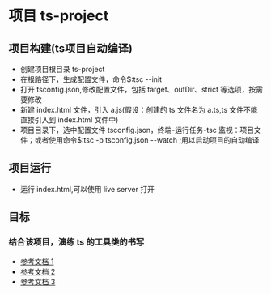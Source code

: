 # 项目 ts-project

## 项目构建(ts项目自动编译)

-   创建项目根目录 ts-project
-   在根路径下，生成配置文件，命令$:tsc --init
-   打开 tsconfig.json,修改配置文件，包括 target、outDir、strict 等选项，按需要修改
-   新建 index.html 文件，引入 a.js(假设：创建的 ts 文件名为 a.ts,ts 文件不能直接引入到 index.html 文件中)
-   项目目录下，选中配置文件 tsconfig.json，终端-运行任务-tsc 监视：项目文件；或者使用命令$:tsc -p tsconfig.json --watch ;用以启动项目的自动编译

## 项目运行

-   运行 index.html,可以使用 live server 打开

## 目标

### 结合该项目，演练 ts 的工具类的书写

-   [参考文档 1](https://juejin.cn/post/7064807731177193480)
-   [参考文档 2](https://juejin.cn/post/7009046640308781063)
-   [参考文档 3](https://github.com/semlinker/awesome-typescript/issues/24)
